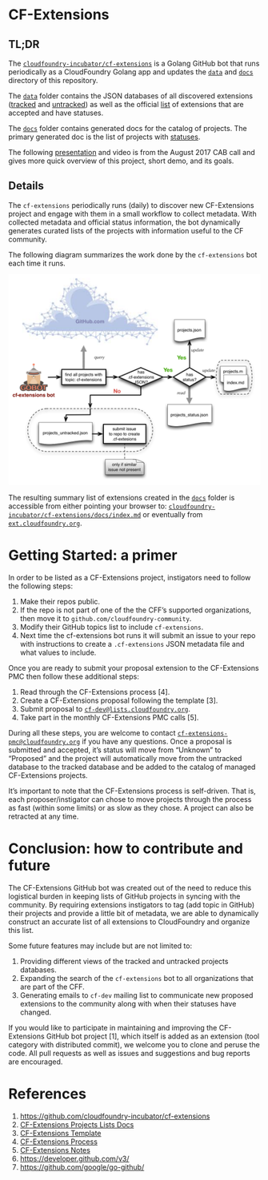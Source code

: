 # CF-Extensions

## TL;DR

The [`cloudfoundry-incubator/cf-extensions`](https://cloudfoundry-incubator/cf-extensions) is a Golang GitHub bot that runs periodically as a CloudFoundry Golang app and updates the [`data`](/data) and [`docs`](/docs) directory of this repository. 

The [`data`](/data) folder contains the JSON databases of all discovered extensions ([tracked](/data/projects.json) and [untracked](/data/untracked_projects.json)) as well as the official [list](/docs/projects.md) of extensions that are accepted and have statuses. 

The [`docs`](/docs) folder contains generated docs for the catalog of projects. The primary generated doc is the list of projects with [statuses](/data/projects_status.json).

The following [presentation](https://docs.google.com/presentation/d/1IUklOnUDFuwOqYdez1c0wzM76NZsI94GKI3dbw6RZBY/) and video is from the August 2017 CAB call and gives more quick overview of this project, short demo, and its goals.

## Details

The `cf-extensions` periodically runs (daily) to discover new CF-Extensions project and engage with them in a small workflow to collect metadata. With collected metadata and official status information, the bot dynamically generates curated lists of the projects with information useful to the CF community.

The following diagram summarizes the work done by the `cf-extensions` bot each time it runs.

![CF-Extensions bot workflow](/docs/images/cf-extensions-bot-flowchart.png?raw=true "cf-extensions bot run process")

The resulting summary list of extensions created in the [`docs`](/docs) folder is accessible from either pointing your browser to: [`cloudfoundry-incubator/cf-extensions/docs/index.md`](https://cloudfoundry-incubator/cf-extensions/docs/imdex.md) or eventually from [`ext.cloudfoundry.org`](https://ext.cloudfoundry.org).

# Getting Started: a primer

In order to be listed as a CF-Extensions project, instigators need to follow the following steps:

1. Make their repos public.
2. If the repo is not part of one of the the CFF’s supported organizations, then move it to `github.com/cloudfoundry-community`.
3. Modify their GitHub topics list to include `cf-extensions`.
4. Next time the cf-extensions bot runs it will submit an issue to your repo with instructions to create a `.cf-extensions` JSON metadata file and what values to include.

Once you are ready to submit your proposal extension to the CF-Extensions PMC then follow these additional steps:

1. Read through the CF-Extensions process [4].
2. Create a CF-Extensions proposal following the template [3].
3. Submit proposal to [`cf-dev@lists.cloudfoundry.org`](mailto:cf-dev@lists.cloudfoundry.org).
4. Take part in the monthly CF-Extensions PMC calls [5].

During all these steps, you are welcome to contact [`cf-extensions-pmc@cloudfoundry.org`](mailto:cf-extensions-pmc@cloudfoundry.org) if you have any questions. Once a proposal is submitted and accepted, it’s status will move from “Unknown” to “Proposed” and the project will automatically move from the untracked database to the tracked database and be added to the catalog of managed CF-Extensions projects.

It’s important to note that the CF-Extensions process is self-driven. That is, each proposer/instigator can chose to move projects through the process as fast (within some limits) or as slow as they chose. A project can also be retracted at any time.

# Conclusion: how to contribute and future

The CF-Extensions GitHub bot was created out of the need to reduce this logistical burden in keeping lists of GitHub projects in syncing with the community. By requiring extensions instigators to tag (add topic in GitHub) their projects and provide a little bit of metadata, we are able to dynamically construct an accurate list of all extensions to CloudFoundry and organize this list.

Some future features may include but are not limited to:

1. Providing different views of the tracked and untracked projects databases. 
2. Expanding the search of the `cf-extensions` bot to all organizations that are part of the CFF.
3. Generating emails to `cf-dev` mailing list to communicate new proposed extensions to the community along with when their statuses have changed.

If you would like to participate in maintaining and improving the CF-Extensions GitHub bot project [1], which itself is added as an extension (tool category with distributed commit), we welcome you to clone and peruse the code. All pull requests as well as issues and suggestions and bug reports are encouraged.

# References

1. https://github.com/cloudfoundry-incubator/cf-extensions
2. [CF-Extensions Projects Lists Docs](https://docs.google.com/document/d/1EqA2vdBCzEAxCrBrhYk7tNdsx0d1hFiArNTPmKvX-qs)
3. [CF-Extensions Template](https://docs.google.com/document/d/1cpyBmds7WYNLKO1qkjhCdS8bNSJjWH5MqTE-h1UCQkQ)
4. [CF-Extensions Process](https://docs.google.com/document/d/1KaYuqNbPrr23d3OsAhi0NTwBNy-LRZK-FbN3LfBgqjw)
5. [CF-Extensions Notes](https://docs.google.com/document/d/1RCMHYFQaB1oqdEKev-cVF2Rrr6qqCT9C6RmFFKmUxnI)
6. https://developer.github.com/v3/
7. https://github.com/google/go-github/
